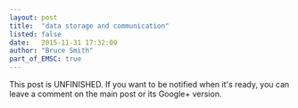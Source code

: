 ```yaml
---
layout: post
title:  "data storage and communication"
listed: false
date:   2015-11-31 17:32:09
author: "Bruce Smith"
part_of_EMSC: true
---
```



This post is UNFINISHED. If you want to be notified when it's ready, you can leave a comment on the main post or its Google+ version.
